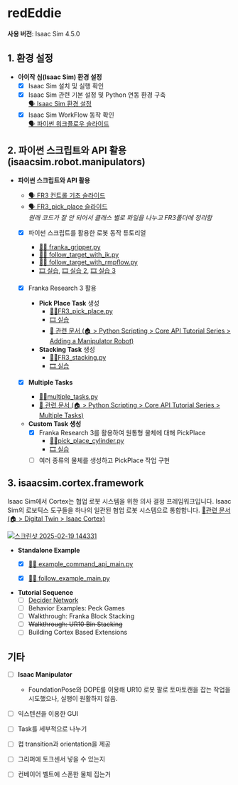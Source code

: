 # redEddie

**사용 버전**: Isaac Sim 4.5.0  

## 1. 환경 설정

- **아이작 심(Isaac Sim) 환경 설정**  
  - [x] Isaac Sim 설치 및 실행 확인  
  - [x] Isaac Sim 관련 기본 설정 및 Python 연동 환경 구축  
    [🗣️ Isaac Sim 환경 설정](https://docs.google.com/presentation/d/1CxznysS31_eivuw4XQwRi4XAVka0ZGLmdPLkh7UrW18/edit?usp=sharing)
  - [x] Isaac Sim WorkFlow 동작 확인  
    [🗣️ 파이썬 워크플로우 슬라이드](https://docs.google.com/presentation/d/1tuupP8WfmBjFYPCMPFUajpIGdrajUykwrJfQsscG4X4/edit?usp=sharing)

## 2. 파이썬 스크립트와 API 활용 (isaacsim.robot.manipulators)

- **파이썬 스크립트와 API 활용**  
  - [🗣️ FR3 컨트롤 기초 슬라이드](https://docs.google.com/presentation/d/1ImJbjB4ewEsP1DvQoYI8wH1XchSMkLhhVbunT6sv5l8/edit?usp=sharing)  
  - [🗣️ FR3_pick_place 슬라이드](https://docs.google.com/presentation/d/1Utw_5IjKaYB-rfhFC_A1U_ccb3WO2LkoUuoIVhKKxfQ/edit?usp=sharing)  
  *원래 코드가 잘 안 되어서 클래스 별로 파일을 나누고 FR3폴더에 정리함*

  - [x] 파이썬 스크립트를 활용한 로봇 동작 튜토리얼  
    - [🐍📝 franka_gripper.py](https://github.com/airobotics01/redEddie/blob/main/FR3/franka_gripper.py)  
    - [🐍📝 follow_target_with_ik.py](https://github.com/airobotics01/redEddie/blob/main/FR3/follow_target_with_ik.py)  
    - [🐍📝 follow_target_with_rmpflow.py](https://github.com/airobotics01/redEddie/blob/main/FR3/follow_target_with_rmpflow.py)  
    - [🎞️ 실습](https://youtu.be/QxAM6UtmvcU), [🎞️ 실습 2](https://youtu.be/_Yo0rGRb5ws), [🎞️ 실습 3](https://youtu.be/zt9luAetkK8)  

  - [x] Franka Research 3 활용  
    - **Pick Place Task** 생성  
      - [🐍📝FR3_pick_place.py](https://github.com/airobotics01/redEddie/blob/main/FR3/pick_place.py)  
      - [🎞️ 실습](https://youtu.be/a2e3Q8sN_EA)
      - [📄 관련 문서 (🏠︎ > Python Scripting > Core API Tutorial Series > Adding a Manipulator Robot)](https://docs.isaacsim.omniverse.nvidia.com/latest/core_api_tutorials/tutorial_core_adding_manipulator.html#)  
    - **Stacking Task** 생성  
      - [🐍📝FR3_stacking.py](https://github.com/airobotics01/redEddie/blob/4.5.0/FR3/staking.py)  
      - [🎞️ 실습](https://youtu.be/7UR9dSv3HA4)    

  - [x] **Multiple Tasks**  
    - [🐍📝multiple_tasks.py](https://github.com/airobotics01/redEddie/blob/main/FR3/multiple_tasks.py)  
    - [📄 관련 문서 (🏠︎ > Python Scripting > Core API Tutorial Series > Multiple Tasks)](https://docs.isaacsim.omniverse.nvidia.com/latest/core_api_tutorials/tutorial_core_multiple_tasks.html#)  

  - **Custom Task 생성**  
    - [x] Franka Research 3를 활용하여 원통형 물체에 대해 PickPlace  
      - [🐍📝pick_place_cylinder.py](https://github.com/airobotics01/redEddie/blob/main/FR3/pick_place_cylinder.py)  
      - [🎞️ 실습](https://youtu.be/Pc4mxiSyUh4)  
    - [ ] 여러 종류의 물체를 생성하고 PickPlace 작업 구현  

## 3. isaacsim.cortex.framework

Isaac Sim에서 Cortex는 협업 로봇 시스템을 위한 의사 결정 프레임워크입니다. Isaac Sim의 로보틱스 도구들을 하나의 일관된 협업 로봇 시스템으로 통합합니다. 
 [📄관련 문서 (🏠︎ > Digital Twin > Isaac Cortex)](https://docs.isaacsim.omniverse.nvidia.com/latest/cortex_tutorials/tutorial_cortex_1_overview.html#isaac-cortex-overview)


[![스크린샷 2025-02-19 144331](https://github.com/user-attachments/assets/4e20f13e-85c1-4efe-a974-9f278c75c8d3)](https://www.nvidia.com/en-us/on-demand/session/gtcspring22-s42693/)

- **Standalone Example**
  - [x] [🐍📝 example_command_api_main.py](https://github.com/airobotics01/redEddie/blob/main/FR3Cortex/example_command_api_main.py
)  
  - [x] [🐍📝 follow_example_main.py](https://github.com/airobotics01/redEddie/blob/main/FR3Cortex/follow_example_main.py
)  


- **Tutorial Sequence**
  - [ ] [Decider Network](https://docs.isaacsim.omniverse.nvidia.com/latest/cortex_tutorials/tutorial_cortex_4_franka_block_stacking.html#)
  - [ ] Behavior Examples: Peck Games
  - [ ] Walkthrough: Franka Block Stacking
  - [ ] ~~Walkthrough: UR10 Bin Stacking~~
  - [ ] Building Cortex Based Extensions

## 기타

- [ ] **Isaac Manipulator**  
  - FoundationPose와 DOPE를 이용해 UR10 로봇 팔로 토마토캔을 잡는 작업을 시도했으나, 실행이 원활하지 않음.  

- [ ] 익스텐션을 이용한 GUI
- [ ] Task를 세부적으로 나누기
- [ ] 컵 transition과 orientation을 제공
- [ ] 그리퍼에 토크센서 넣을 수 있는지
- [ ] 컨베이어 벨트에 스폰한 물체 집는거
